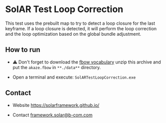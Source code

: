 SolAR Test Loop Correction
=============

This test uses the prebuilt map to try to detect a loop closure for the last keyframe.
If a loop closure is detected, it will perform the loop correction and the loop optimization based on the global bundle adjustment.

## How to run

* :warning: Don't forget to download the [fbow vocabulary](https://github.com/SolarFramework/binaries/releases/download/fbow%2F0.0.1%2Fwin/fbow_voc.zip) unzip this archive and put the `akaze.fbow` in ``**./data**`` directory.

* Open a terminal and execute: `SolARTestLoopCorrection.exe`

## Contact 

*   Website https://solarframework.github.io/

*   Contact framework.solar@b-com.com
